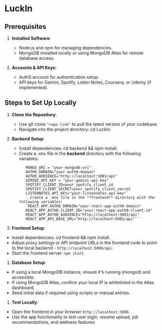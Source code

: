 # LuckIn

## Prerequisites
1. **Installed Software**:
   - Node.js and npm for managing dependencies.
   - MongoDB installed locally or using MongoDB Atlas for remote database access.

2. **Accounts & API Keys**:
    - Auth0 account for authentication setup.
    - API keys for Gemini, Spotify, Listen Notes, Coursera, or Udemy (if implemented).

## Steps to Set Up Locally
1. **Clone the Repository**:
    - Use git clone `"repo-link"` to pull the latest version of your codebase.
    - Navigate into the project directory: cd LuckIn.

2. **Backend Setup**:
   - Install dependencies: cd backend && npm install.
   - Create a .env file in the **backend** directory with the following variables:
     ```PORT = 5001
        MONGO_URI = "your-mongodb-uri"
        AUTH0_DOMAIN="your-auth0-domain"
        AUTH0_AUDIENCE="http://localhost:5001/api"
        GEMINI_API_KEY = "your-gemini-api-key"
        SPOTIFY_CLIENT_ID=your_spotify_client_id
        SPOTIFY_CLIENT_SECRET=your_spotify_client_secret
        LISTENNOTES_API_KEY="your-listennotes-api-key"`
        - Create a .env file in the **frontend** directory with the following variables:
        `REACT_APP_AUTH0_DOMAIN="your-react-app-auth0-domain"
        REACT_APP_AUTH0_CLIENT_ID="your-react-app-auth0-client-id"
        REACT_APP_AUTH0_AUDIENCE="http://localhost:5001/api"
        REACT_APP_API_BASE_URL="http://localhost:5001/api"```

3. **Frontend Setup**:
- Install dependencies: cd frontend && npm install.
- Adjust proxy settings or API endpoint URLs in the frontend code to point to the local backend - `http://localhost:5000/api`.
- Start the frontend server: `npm start`.

1. **Database Setup**:
- If using a local MongoDB instance, ensure it's running (mongod) and accessible.
- If using MongoDB Atlas, confirm your local IP is whitelisted in the Atlas dashboard.
- Seed initial data if required using scripts or manual entries.

1. **Test Locally**:
- Open the frontend in your browser `http://localhost:3000`.
- Use the app functionality to test user login, resume upload, job recommendations, and wellness features.